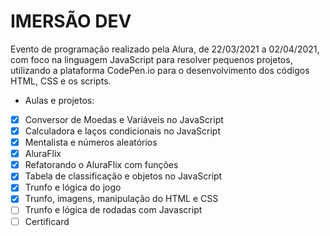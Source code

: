 # IMERSÃO DEV

Evento de programação realizado pela Alura, de 22/03/2021 a 02/04/2021, com foco na linguagem JavaScript para resolver pequenos projetos, utilizando a plataforma CodePen.io para o desenvolvimento dos códigos HTML, CSS e os scripts.

- Aulas e projetos:
- [X] Conversor de Moedas e Variáveis no JavaScript
- [X] Calculadora e laços condicionais no JavaScript
- [X] Mentalista e números aleatórios
- [X] AluraFlix
- [X] Refatorando o AluraFlix com funções
- [X] Tabela de classificação e objetos no JavaScript
- [X] Trunfo e lógica do jogo
- [X] Trunfo, imagens, manipulação do HTML e CSS
- [ ] Trunfo e lógica de rodadas com Javascript
- [ ] Certificard
